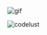 ![gif](https://giffiles.alphacoders.com/822/8223.gif) <p><img align="left" src="https://github-readme-stats.vercel.app/api/top-langs?username=codelust" alt="codelust" /></p>
